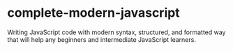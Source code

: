 # complete-modern-javascript
Writing JavaScript code with modern syntax, structured, and formatted way that will help any beginners and intermediate JavaScript learners.
